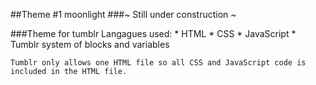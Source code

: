 ##Theme #1 moonlight
###~ Still under construction ~

###Theme for tumblr 
Langagues used:
	* HTML 
	* CSS 
	* JavaScript
	* Tumblr system of blocks and variables

	Tumblr only allows one HTML file so all CSS and JavaScript code is included in the HTML file.

